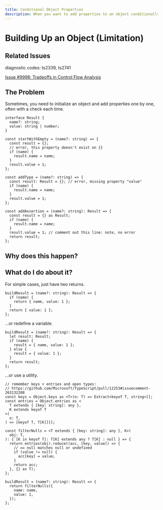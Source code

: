```yaml
---
title: Conditional Object Properties
description: When you want to add properties to an object conditionally, the usual patterns may not work.
---
```


# Building Up an Object (Limitation)

## Related Issues

diagnostic codes: ts2339, ts2741

[Issue #9998: Tradeoffs in Control Flow Analysis](https://github.com/Microsoft/TypeScript/issues/9998)

## The Problem

Sometimes, you need to initialize an object and add properties one by one, often with a check each time.

```tsx
interface Result {
  name?: string;
  value: string | number;
}

const startWithEmpty = (name?: string) => {
  const result = {};
  // error, this property doesn't exist on {}
  if (name) {
    result.name = name;
  }
  result.value = 1;
};

const addType = (name?: string) => {
  const result: Result = {}; // error, missing property "value"
  if (name) {
    result.name = name;
  }
  result.value = 1;
};

const addAssertion = (name?: string): Result => {
  const result = {} as Result;
  if (name) {
    result.name = name;
  }
  result.value = 1; // comment out this line: note, no error
  return result;
};
```

## Why does this happen?

## What do I do about it?

For simple cases, just have two returns.

```tsx
buildResult = (name?: string): Result => {
  if (name) {
    return { name, value: 1 };
  }
  return { value: 1 };
};
```

...or redefine a variable.

```tsx
buildResult = (name?: string): Result => {
  let result: Result;
  if (name) {
    result = { name, value: 1 };
  } else {
    result = { value: 1 };
  }
  return result;
};
```

...or use a utility.

```tsx
// remember keys + entries and open types:
// https://github.com/Microsoft/TypeScript/pull/12253#issuecomment-263132208
const keys = Object.keys as <T>(o: T) => Extract<keyof T, string>[];
const entries = Object.entries as <
  T extends { [key: string]: any },
  K extends keyof T
>(
  o: T,
) => [keyof T, T[K]][];

const filterNulls = <T extends { [key: string]: any }, K>(
  obj: T,
): { [K in keyof T]: T[K] extends any ? T[K] : null } => {
  return entries(obj).reduce((acc, [key, value]) => {
    // == null matches null or undefined
    if (value != null) {
      acc[key] = value;
    }
    return acc;
  }, {} as T);
};

buildResult = (name?: string): Result => {
  return filterNulls({
    name: name,
    value: 1,
  });
};
```
